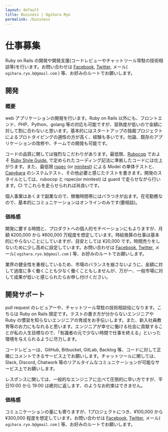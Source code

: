 ```yaml
---
layout: default
title: Business | Ogihara Ryo
permalink: /business
---
```


# 仕事募集

Ruby on Rails の開発や開発支援(コードレビューやチャットツール常駐の技術相談等)を行います。お問い合わせは [Facebook](https://www.facebook.com/ryo.ogihara.5), [Twitter](https://twitter.com/OgiharaRyo), メール( `ogihara.ryo.b@gmail.com` ) 等、お好みのルートでお願いします。

## 開発

### 概要

web アプリケーションの開発を行います。Ruby on Rails 以外にも、フロントエンド、PHP、Python、golang 等の対応も可能ですが、習熟度が低いので金額に対して割に合わないと思います。基本的にはスタートアップの独裁プロジェクトによるプロトタイピングの適性の方が高く、経験も多いです。勿論、既存のアプリケーションの改修や、チームでの開発も可能です。

コードの品質に関しては強烈なこだわりがあります。最低限、[Rubocop](https://github.com/rubocop-hq/rubocop) でおよそ [Ruby Style Guide.](https://github.com/rubocop-hq/ruby-style-guide) で定められたコーディング記法に準拠したコードには仕上がります。また、最低限 [rspec](http://rspec.info) (or [minitest](https://github.com/seattlerb/minitest)) による Model の単体テストと、[Capybara](https://github.com/teamcapybara/capybara) のシステムテスト、その他必要と感じたテストを書きます。開発のスタイルとしては、rubocop と rspec(or minitest) は guard で走らせながら行います。CI でこれらを走らせられれば尚良いです。

個人事業はあくまで副業なので、稼働時間帯にはバラつきが出ます。在宅勤務なので、基本的にコミュニケーションはオンラインのみです(要相談)。

### 価格感

開発に要する時間と、プロダクトへの個人的モチベーションにもよりますが、月額 ¥200,000 から ¥600,000 万程度を想定しています。時給換算の仕事は基本的にやらないことにしていますが、目安としては ¥20,000 です。時間売りをしないために少し高めに設定しています。お問い合わせは [Facebook](https://www.facebook.com/ryo.ogihara.5), [Twitter](https://twitter.com/OgiharaRyo), メール( `ogihara.ryo.b@gmail.com` ) 等、お好みのルートでお願いします。

業界の健全性を重視しているため、市場のバランスを崩さないように、金額に対して過度に多く働くことも少なく働くこともしませんが、万が一、一般市場に対して成果が低いと感じられたらお申し付けください。

## 開発サポート

pull request のレビュアーや、チャットツール常駐の技術相談役になります。こちらは Ruby on Rails 限定です。テストの書き方が分からないエンジニアや Ruby の慣習を知らないエンジニアの育成をお手伝いします。また、新入社員教育等のお力にもなれると思います。エンジニアが幸せに働ける社会に貢献することが私の人生目標なので、「有識者の元で少ない時間で仕事を終える」といった環境を与えられるように尽力します。

コードレビューは、GitHub, Bitbucket, GitLab, Backlog 等、コードに対して正確にコメントできるサービス上でお願いします。チャットツールに関しては、Slack, Discord, Chatwork 等のリアルタイムなコミュニケーションが可能なサービス上でお願いします。

レスポンスに関しては、一般的なエンジニアに比べて圧倒的に早い方ですが、平日10:00 から 19:00 は絶対に返します、のようなお約束はできません。

### 価格感

コミュニケーションの量にも寄りますが、1プロジェクトにつき、¥100,000 から ¥300,000 程度を想定しています。お問い合わせは [Facebook](https://www.facebook.com/ryo.ogihara.5), [Twitter](https://twitter.com/OgiharaRyo), メール( `ogihara.ryo.b@gmail.com` ) 等、お好みのルートでお願いします。
